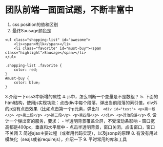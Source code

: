 # 团队前端一面面试题，不断丰富中

1. css position的值和区别
2. 最终Sausage颜色是
```
<ul class="shopping-list" id="awesome">
    <li><span>Milk</span></li>
    <li class="favorite" id="must-buy"><span class="highlight">Sausage</span></li>
</ul>
```
```
.shopping-list .favorite {
    color: red;
}
#must-buy {
    color: blue;
}
```
3.介绍一下css3中新增的属性
4. js中，怎么判断一个变量是不是数组？
5. 下面的html结构，使用js实现功能：点击div中每个段落，弹出当前段落的索引值，div外的p没有点击效果（比如点击第一个p元素，弹出1）
    ```
    <div id="test">
        <p>第一段</p>
        <p>第二段</p>
        <p>第三段</p>
        <p>第四段</p>
    </div>
    <p>其他段落</p>
    ```
6. 设计一个弹出窗的服务，要求：
    - 半透明背景覆盖全屏，不受滚动条影响
    - 窗口宽高都是400px，垂直和水平居中
    - 点击半透明背景，窗口关闭，点击窗口，窗口不关闭
7. 简述ajax主要过程（或者用代码实现），以及jsonp的原理
8. 有没有用过模块化（seajs或者requirejs），介绍一下
9. 平时常用的库和工具
